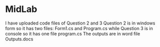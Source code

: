 # MidLab

I have uploaded code files of Question 2 and 3
Question 2 is in windows form so it has two files: Form1.cs and Program.cs
while Question 3 is in console so it has one file program.cs
The outputs are in word file Outputs.docs
